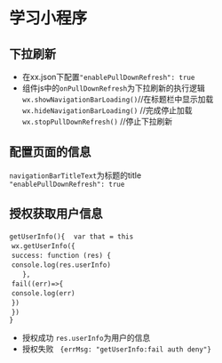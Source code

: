 # 学习小程序

## 下拉刷新

* 在xx.json下配置`"enablePullDownRefresh": true`
* 组件js中的`onPullDownRefresh`为下拉刷新的执行逻辑  
`wx.showNavigationBarLoading()`//在标题栏中显示加载   
`wx.hideNavigationBarLoading()` //完成停止加载  
`wx.stopPullDownRefresh()` //停止下拉刷新
## 配置页面的信息  
`navigationBarTitleText`为标题的title  
`"enablePullDownRefresh": true`  
## 授权获取用户信息  
`getUserInfo(){`    
      &nbsp;`var that = this`     
      &nbsp;`wx.getUserInfo({`    
      &nbsp;`success: function (res) {`    
        &nbsp;`console.log(res.userInfo)`    
      &nbsp;`},`  
      &nbsp;`fail((err)=>{`  
       &nbsp;`console.log(err)`  
      &nbsp;`})`  
    &nbsp;`})`    
  `}`
* 授权成功
 `res.userInfo`为用户的信息
* 授权失败  
`{errMsg: "getUserInfo:fail auth deny"}`
